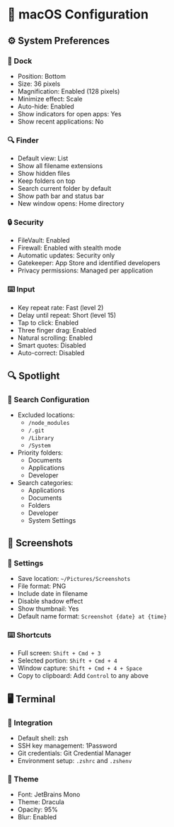 # 🍎 macOS Configuration

## ⚙️ System Preferences

### 🎯 Dock

- Position: Bottom
- Size: 36 pixels
- Magnification: Enabled (128 pixels)
- Minimize effect: Scale
- Auto-hide: Enabled
- Show indicators for open apps: Yes
- Show recent applications: No

### 🔍 Finder

- Default view: List
- Show all filename extensions
- Show hidden files
- Keep folders on top
- Search current folder by default
- Show path bar and status bar
- New window opens: Home directory

### 🔒 Security

- FileVault: Enabled
- Firewall: Enabled with stealth mode
- Automatic updates: Security only
- Gatekeeper: App Store and identified developers
- Privacy permissions: Managed per application

### ⌨️ Input

- Key repeat rate: Fast (level 2)
- Delay until repeat: Short (level 15)
- Tap to click: Enabled
- Three finger drag: Enabled
- Natural scrolling: Enabled
- Smart quotes: Disabled
- Auto-correct: Disabled

## 🔍 Spotlight

### 🎯 Search Configuration

- Excluded locations:
  - `/node_modules`
  - `/.git`
  - `/Library`
  - `/System`
- Priority folders:
  - Documents
  - Applications
  - Developer
- Search categories:
  - Applications
  - Documents
  - Folders
  - Developer
  - System Settings

## 📸 Screenshots

### 📝 Settings

- Save location: `~/Pictures/Screenshots`
- File format: PNG
- Include date in filename
- Disable shadow effect
- Show thumbnail: Yes
- Default name format: `Screenshot {date} at {time}`

### ⌨️ Shortcuts

- Full screen: `Shift + Cmd + 3`
- Selected portion: `Shift + Cmd + 4`
- Window capture: `Shift + Cmd + 4 + Space`
- Copy to clipboard: Add `Control` to any above

## 🖥️ Terminal

### 🔧 Integration

- Default shell: zsh
- SSH key management: 1Password
- Git credentials: Git Credential Manager
- Environment setup: `.zshrc` and `.zshenv`

### 🎨 Theme

- Font: JetBrains Mono
- Theme: Dracula
- Opacity: 95%
- Blur: Enabled
